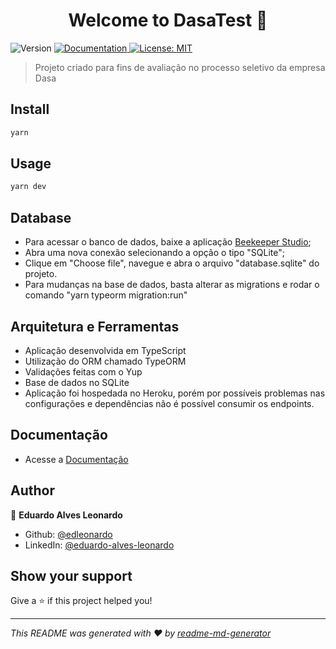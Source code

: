 <h1 align="center">Welcome to DasaTest 👋</h1>
<p>
  <img alt="Version" src="https://img.shields.io/badge/version-1.0.0-blue.svg?cacheSeconds=2592000" />
  <a href="xxxx" target="_blank">
    <img alt="Documentation" src="https://img.shields.io/badge/documentation-yes-brightgreen.svg" />
  </a>
  <a href="#" target="_blank">
    <img alt="License: MIT" src="https://img.shields.io/badge/License-MIT-yellow.svg" />
  </a>
</p>

> Projeto criado para fins de avaliação no processo seletivo da empresa Dasa

## Install

```sh
yarn
```

## Usage

```sh
yarn dev
```

## Database

* Para acessar o banco de dados, baixe a aplicação [Beekeeper Studio](https://docs.beekeeperstudio.io/installation/);
* Abra uma nova conexão selecionando a opção o tipo "SQLite";
* Clique em "Choose file", navegue e abra o arquivo "database.sqlite" do projeto.
* Para mudanças na base de dados, basta alterar as migrations e rodar o comando "yarn typeorm migration:run"

## Arquitetura e Ferramentas

* Aplicação desenvolvida em TypeScript
* Utilização do ORM chamado TypeORM
* Validações feitas com o Yup
* Base de dados no SQLite
* Aplicação foi hospedada no Heroku, porém por possíveis problemas nas configurações e dependências não é possível consumir os endpoints.

## Documentação

* Acesse a [Documentação](https://edleonardo.github.io/Documentacao/)

## Author

👤 **Eduardo Alves Leonardo**

* Github: [@edleonardo](https://github.com/edleonardo)
* LinkedIn: [@eduardo-alves-leonardo](https://linkedin.com/in/eduardo-alves-leonardo)

## Show your support

Give a ⭐️ if this project helped you!

***
_This README was generated with ❤️ by [readme-md-generator](https://github.com/kefranabg/readme-md-generator)_
